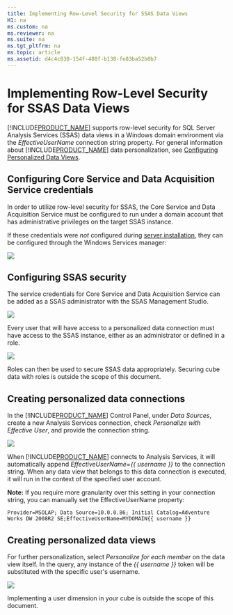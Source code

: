 ```yaml
---
title: Implementing Row-Level Security for SSAS Data Views
H1: na
ms.custom: na
ms.reviewer: na
ms.suite: na
ms.tgt_pltfrm: na
ms.topic: article
ms.assetid: d4c4c830-154f-488f-b138-fe83ba52b0b7
---
```

# Implementing Row-Level Security for SSAS Data Views
[!INCLUDE[PRODUCT_NAME](../../Topics/TopicNameNotContainA/includes/SERVER_PRODUCT_NAME.md)] supports row-level security for SQL Server Analysis Services (SSAS) data views in a Windows domain environment via the *EffectiveUserName* connection string property.  For general information about [!INCLUDE[PRODUCT_NAME](../../Topics/TopicNameNotContainA/includes/SERVER_PRODUCT_NAME.md)] data personalization, see [Configuring Personalized Data Views](../../Topics/TopicNameNotContainA/Configuring-Personalized-Data-Views.md).  
  
## Configuring Core Service and Data Acquisition Service credentials  
  
In order to utilize row-level security for SSAS, the Core Service and Data Acquisition Service must be configured to run under a domain account that has administrative privileges on the target SSAS instance.  
  
If these credentials were *not* configured during [server installation](Installing%20Datazen%20Enterprise%20Server.md), they can be configured through the Windows Services manager:  
  
<div class="image">  
  <img src="images/rowsec_service_account.png"  />  
  <p></p>  
</div>  
  
## Configuring SSAS security  
  
The service credentials for Core Service and Data Acquisition Service can be added as a SSAS administrator with the SSAS Management Studio.  
  
<div class="image">  
  <img src="images/rowsec_ssas_admin.png"  />  
  <p></p>  
</div>  
  
Every user that will have access to a personalized data connection must have access to the SSAS instance, either as an administrator or defined in a role.  
  
<div class="image">  
  <img src="images/rowsec_ssas_role_membership.png"  />  
  <p></p>  
</div>  
  
Roles can then be used to secure SSAS data appropriately. Securing cube data with roles is outside the scope of this document.  
  
## Creating personalized data connections  
  
In the [!INCLUDE[PRODUCT_NAME](../../Topics/TopicNameNotContainA/includes/SHORT_SERVER_PRODUCT_NAME.md)] Control Panel, under *Data Sources*, create a new Analysis Services connection, check *Personalize with Effective User*, and provide the connection string.  
  
<div class="image">  
  <img src="images/rowsec_cp_dataconnection.png"  />  
  <p></p>  
</div>  
  
When [!INCLUDE[PRODUCT_NAME](../../Topics/TopicNameNotContainA/includes/SHORT_PRODUCT_NAME.md)] connects to Analysis Services, it will automatically append *EffectiveUserName={{ username }}* to the connection string.  When any data view that belongs to this data connection is executed, it will run in the context of the specified user account.  
  
**Note:** If you require more granularity over this setting in your connection string, you can manually set the EffectiveUserName property:    
  
    Provider=MSOLAP; Data Source=10.0.0.86; Initial Catalog=Adventure Works DW 2008R2 SE;EffectiveUserName=MYDOMAIN{{ username }}  
  
## Creating personalized data views  
  
For further personalization, select *Personalize for each member* on the data view itself.  In the query, any instance of the *{{ username }}* token will be substituted with the specific user's username.    
  
<div class="image">  
  <img src="images/rowsec_cp_dataview.png"  />  
  <p></p>  
</div>  
  
Implementing a user dimension in your cube is outside the scope of this document.  
